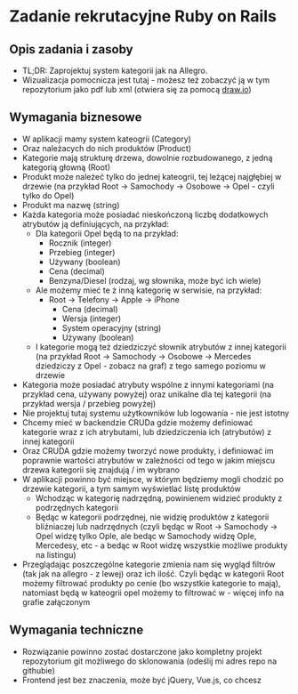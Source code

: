 # Zadanie rekrutacyjne Ruby on Rails

## Opis zadania i zasoby

* TL;DR: Zaprojektuj system kategorii jak na Allegro.
* Wizualizacja pomocnicza jest tutaj - możesz też zobaczyć ją w tym repozytorium jako pdf lub xml (otwiera się za pomocą [draw.io](https://www.draw.io/))

## Wymagania biznesowe

- W aplikacji mamy system kateogrii (Category)
- Oraz należacych do nich produktów (Product)
- Kategorie mają strukturę drzewa, dowolnie rozbudowanego, z jedną kategorią głowną (Root)
- Produkt może należeć tylko do jednej kateogrii, tej leżącej najgłębiej w drzewie (na przykład Root -> Samochody -> Osobowe -> Opel - czyli tylko do Opel)
- Produkt ma nazwę (string)
- Każda kategoria może posiadać nieskończoną liczbę dodatkowych atrybutów ją definiujących, na przykład:
	- Dla kategorii Opel będą to na przykład:
		- Rocznik (integer)
		- Przebieg (integer)
		- Używany (boolean)
		- Cena (decimal)
		- Benzyna/Diesel (rodzaj, wg słownika, może być ich wiele)
	- Ale możemy mieć te ż inną kategorię w serwisie, na przykład:
		- Root -> Telefony -> Apple -> iPhone
			- Cena (decimal)
			- Wersja (integer)
			- System operacyjny (string)
			- Używany (boolean)
	- I kategorie mogą też dziedziczyć słownik atrybutów z innej kategorii (na przykład Root -> Samochody -> Osobowe -> Mercedes dziedziczy z Opel - zobacz na graf) z tego samego poziomu w drzewie
- Kategoria może posiadać atrybuty wspólne z innymi kategoriami (na przykład cena, używany powyżej) oraz unikalne dla tej kategorii (na przykład wersja / przebieg powyżej)
- Nie projektuj tutaj systemu użytkowników lub logowania - nie jest istotny
- Chcemy mieć w backendzie CRUDa gdzie możemy definiować kategorie wraz z ich atrybutami, lub dziedziczenia ich (atrybutów) z innej kategorii
- Oraz CRUDA gdzie możemy tworzyć nowe produkty, i definiować im poprawnie wartości atrybutów w zależności od tego w jakim miejscu drzewa kategorii się znajdują / im wybrano
- W aplikacji powinno być miejsce, w którym będziemy mogli chodzić po drzewie kategorii, a tym samym wyświetlać listę produktów
	- Wchodząc w kategorię nadrzędną, powinienem widzieć produkty z podrzędnych kategorii
	- Będąc w kategorii podrzędnej, nie widzię produktów z kategorii bliźniaczej lub nadrzędnych (czyli będąc w Root -> Samochody -> Opel widzę tylko Ople, ale bedąc w Samochody widzę Ople, Mercedesy, etc - a bedąc w Root widzę wszystkie możliwe produkty na listingu)
- Przeglądając poszczególne kategorie zmienia nam się wygląd filtrów (tak jak na allegro - z lewej) oraz ich ilość. Czyli będąc w kategorii Root możemy filtrować produkty po cenie (bo wszystkie kategorie to mają), natomiast będą w kateogrii opel możemy to filtrować w - więcej info na grafie załączonym

## Wymagania techniczne

- Rozwiązanie powinno zostać dostarczone jako kompletny projekt repozytorium git możliwego do sklonowania (odeślij mi adres repo na githubie)
- Frontend jest bez znaczenia, może być jQuery, Vue.js, co chcesz
